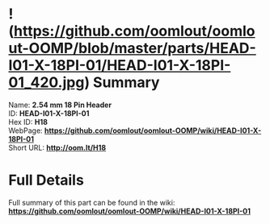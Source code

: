 
!(https://github.com/oomlout/oomlout-OOMP/blob/master/parts/HEAD-I01-X-18PI-01/HEAD-I01-X-18PI-01_420.jpg)
Summary
=================
  
Name: __2.54 mm 18 Pin Header__    
ID: __HEAD-I01-X-18PI-01__   
Hex ID: __H18__   
WebPage: __https://github.com/oomlout/oomlout-OOMP/wiki/HEAD-I01-X-18PI-01__   
Short URL: __http://oom.lt/H18__   

Full Details
==========================
Full summary of this part can be found in the wiki:   
__https://github.com/oomlout/oomlout-OOMP/wiki/HEAD-I01-X-18PI-01__    

